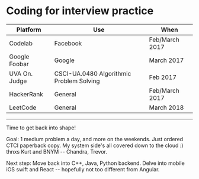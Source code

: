 # Coding for interview practice

| Platform      | Use           | When           |
| ------------- | ------------- | -------------- |
| Codelab       | Facebook      | Feb/March 2017 |
| Google Foobar | Google        | March 2017     |
| UVA On. Judge | CSCI-UA.0480 Algorithmic Problem Solving | Feb 2017 |
| HackerRank    | General       | Feb/March 2017 |
| LeetCode      | General       | March 2018     |

---

Time to get back into shape!

Goal: 1 medium problem a day, and more on the weekends. Just ordered CTCI paperback copy.
My system side's all covered down to the cloud :) thnxs Kurt and BNYM -- Chandra, Trevor. 

Next step: Move back into C++, Java, Python backend. Delve into mobile iOS swift and React -- hopefully not too different from Angular.